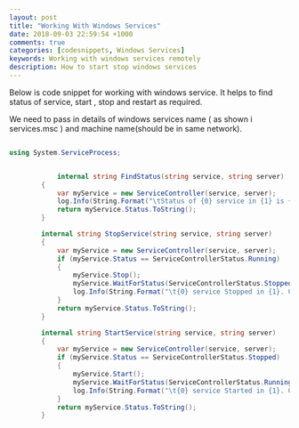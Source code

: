 ```yaml
---
layout: post
title: "Working With Windows Services"
date: 2018-09-03 22:59:54 +1000
comments: true
categories: [codesnippets, Windows Services]
keywords: Working with windows services remotely
description: How to start stop windows services
---
```


Below is code snippet for working with windows service. It helps to find status of service, start , stop and restart as required.

We need to pass in details of windows services name ( as shown i services.msc ) and machine name(should be in same network).

``` csharp

using System.ServiceProcess;


			internal string FindStatus(string service, string server)
        {
            var myService = new ServiceController(service, server);
            log.Info(String.Format("\tStatus of {0} service in {1} is {2}", service, server, myService.Status.ToString()));
            return myService.Status.ToString();
        }

        internal string StopService(string service, string server)
        {
            var myService = new ServiceController(service, server);
            if (myService.Status == ServiceControllerStatus.Running)
            {
                myService.Stop();
                myService.WaitForStatus(ServiceControllerStatus.Stopped);
                log.Info(String.Format("\t{0} service Stopped in {1}. Current Status is {2}", service, server, myService.Status.ToString()));
            }
            return myService.Status.ToString();
        }

        internal string StartService(string service, string server)
        {
            var myService = new ServiceController(service, server);
            if (myService.Status == ServiceControllerStatus.Stopped)
            {
                myService.Start();
                myService.WaitForStatus(ServiceControllerStatus.Running);
                log.Info(String.Format("\t{0} service Started in {1}. Current Status is {2}", service, server, myService.Status.ToString()));
            }
            return myService.Status.ToString();
        }
        
```


  